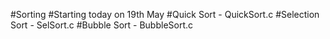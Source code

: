 #Sorting 
#Starting today on 19th May
#Quick Sort - QuickSort.c
#Selection Sort - SelSort.c
#Bubble Sort - BubbleSort.c
